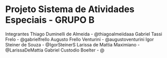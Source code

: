 # Projeto Sistema de Atividades Especiais - GRUPO B

Integrantes 
Thiago Duminelli de Almeida - @thiagoalmeiidaaa
Gabriel Tassi Frelo - @gabrielfrello
Augusto Frello Venturini - @augustoventurini
Igor Steiner de Souza - @IgorSteinerS
Larissa de Mattia Maximiano - @LarissaDeMattia
Gabriel Custodio Boelter - @
